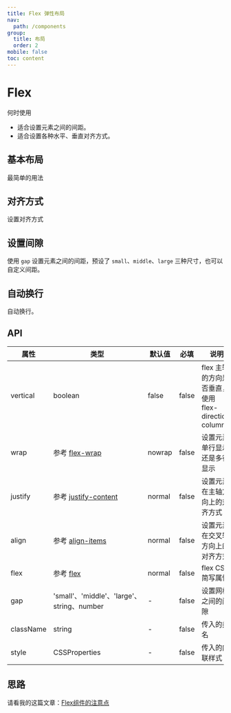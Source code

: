 ```yaml
---
title: Flex 弹性布局
nav:
  path: /components
group:
  title: 布局
  order: 2
mobile: false
toc: content
---
```


# Flex
何时使用
- 适合设置元素之间的间距。
- 适合设置各种水平、垂直对齐方式。

## 基本布局

最简单的用法

<code src="./demos/demo1.tsx"></code>

## 对齐方式
设置对齐方式

<code src="./demos/demo2.tsx"></code>

## 设置间隙
使用 `gap` 设置元素之间的间距，预设了 `small`、`middle`、`large` 三种尺寸，也可以自定义间距。

<code src="./demos/demo3.tsx"></code>

## 自动换行
自动换行。

<code src="./demos/demo4.tsx"></code>

## API
| 属性 | 类型               | 默认值   | 必填 | 说明 |
| ---- | ------------------| -------- | ---- | ---- |
| vertical | boolean | false |  false  | flex 主轴的方向是否垂直，使用 flex-direction: column
| wrap | 参考 [flex-wrap](https://developer.mozilla.org/zh-CN/docs/Web/CSS/flex-wrap) | nowrap |  false  | 设置元素单行显示还是多行显示
| justify | 参考 [justify-content](https://developer.mozilla.org/zh-CN/docs/Web/CSS/justify-content) | normal |  false  | 设置元素在主轴方向上的对齐方式
| align | 参考 [align-items](https://developer.mozilla.org/zh-CN/docs/Web/CSS/align-items) | normal |  false  | 设置元素在交叉轴方向上的对齐方式
| flex | 参考 [flex](https://developer.mozilla.org/zh-CN/docs/Web/CSS/flex) | normal |  false  | flex CSS 简写属性
| gap | 'small'、'middle'、'large'、string、number | - |  false  | 设置网格之间的间隙
| className | string | - |  false  | 传入的类名
| style | CSSProperties | - |  false  | 传入的内联样式

## 思路
请看我的这篇文章：[Flex组件的注意点](https://juejin.cn/post/7293783188232978444)